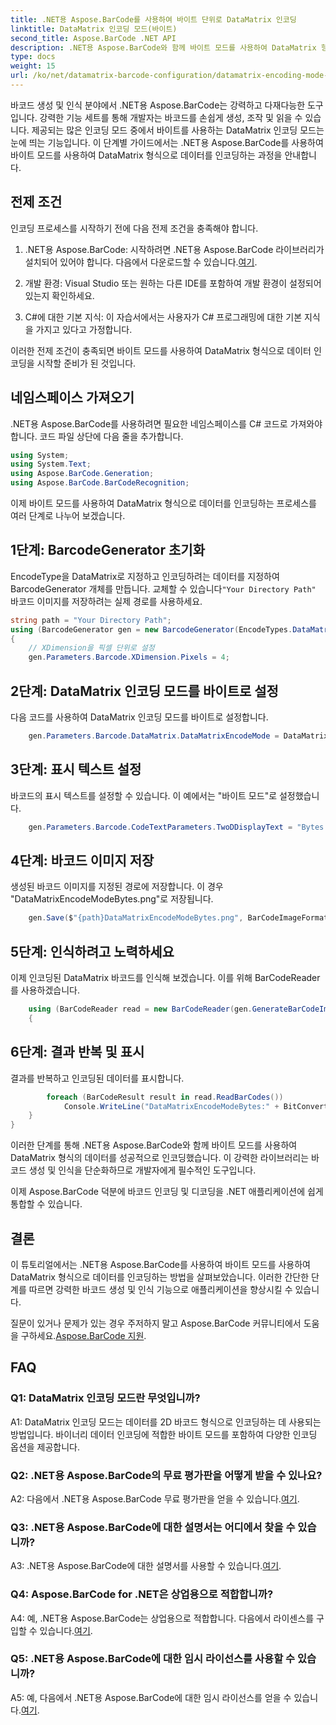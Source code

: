 ```yaml
---
title: .NET용 Aspose.BarCode를 사용하여 바이트 단위로 DataMatrix 인코딩
linktitle: DataMatrix 인코딩 모드(바이트)
second_title: Aspose.BarCode .NET API
description: .NET용 Aspose.BarCode와 함께 바이트 모드를 사용하여 DataMatrix 형식으로 데이터를 인코딩하는 방법을 알아보세요. 바코드 생성 및 인식에 대한 단계별 가이드를 따르십시오.
type: docs
weight: 15
url: /ko/net/datamatrix-barcode-configuration/datamatrix-encoding-mode-bytes/
---
```

바코드 생성 및 인식 분야에서 .NET용 Aspose.BarCode는 강력하고 다재다능한 도구입니다. 강력한 기능 세트를 통해 개발자는 바코드를 손쉽게 생성, 조작 및 읽을 수 있습니다. 제공되는 많은 인코딩 모드 중에서 바이트를 사용하는 DataMatrix 인코딩 모드는 눈에 띄는 기능입니다. 이 단계별 가이드에서는 .NET용 Aspose.BarCode를 사용하여 바이트 모드를 사용하여 DataMatrix 형식으로 데이터를 인코딩하는 과정을 안내합니다.

## 전제 조건

인코딩 프로세스를 시작하기 전에 다음 전제 조건을 충족해야 합니다.

1.  .NET용 Aspose.BarCode: 시작하려면 .NET용 Aspose.BarCode 라이브러리가 설치되어 있어야 합니다. 다음에서 다운로드할 수 있습니다.[여기](https://releases.aspose.com/barcode/net/).

2. 개발 환경: Visual Studio 또는 원하는 다른 IDE를 포함하여 개발 환경이 설정되어 있는지 확인하세요.

3. C#에 대한 기본 지식: 이 자습서에서는 사용자가 C# 프로그래밍에 대한 기본 지식을 가지고 있다고 가정합니다.

이러한 전제 조건이 충족되면 바이트 모드를 사용하여 DataMatrix 형식으로 데이터 인코딩을 시작할 준비가 된 것입니다.

## 네임스페이스 가져오기

.NET용 Aspose.BarCode를 사용하려면 필요한 네임스페이스를 C# 코드로 가져와야 합니다. 코드 파일 상단에 다음 줄을 추가합니다.

```csharp
using System;
using System.Text;
using Aspose.BarCode.Generation;
using Aspose.BarCode.BarCodeRecognition;
```

이제 바이트 모드를 사용하여 DataMatrix 형식으로 데이터를 인코딩하는 프로세스를 여러 단계로 나누어 보겠습니다.

## 1단계: BarcodeGenerator 초기화

 EncodeType을 DataMatrix로 지정하고 인코딩하려는 데이터를 지정하여 BarcodeGenerator 개체를 만듭니다. 교체할 수 있습니다`"Your Directory Path"` 바코드 이미지를 저장하려는 실제 경로를 사용하세요.

```csharp
string path = "Your Directory Path";
using (BarcodeGenerator gen = new BarcodeGenerator(EncodeTypes.DataMatrix, strBld.ToString()))
{
    // XDimension을 픽셀 단위로 설정
    gen.Parameters.Barcode.XDimension.Pixels = 4;
```

## 2단계: DataMatrix 인코딩 모드를 바이트로 설정

다음 코드를 사용하여 DataMatrix 인코딩 모드를 바이트로 설정합니다.

```csharp
    gen.Parameters.Barcode.DataMatrix.DataMatrixEncodeMode = DataMatrixEncodeMode.Bytes;
```

## 3단계: 표시 텍스트 설정

바코드의 표시 텍스트를 설정할 수 있습니다. 이 예에서는 "바이트 모드"로 설정했습니다.

```csharp
    gen.Parameters.Barcode.CodeTextParameters.TwoDDisplayText = "Bytes mode";
```

## 4단계: 바코드 이미지 저장

생성된 바코드 이미지를 지정된 경로에 저장합니다. 이 경우 "DataMatrixEncodeModeBytes.png"로 저장됩니다.

```csharp
    gen.Save($"{path}DataMatrixEncodeModeBytes.png", BarCodeImageFormat.Png);
```

## 5단계: 인식하려고 노력하세요

이제 인코딩된 DataMatrix 바코드를 인식해 보겠습니다. 이를 위해 BarCodeReader를 사용하겠습니다.

```csharp
    using (BarCodeReader read = new BarCodeReader(gen.GenerateBarCodeImage(), DecodeType.DataMatrix))
    {
```

## 6단계: 결과 반복 및 표시

결과를 반복하고 인코딩된 데이터를 표시합니다.

```csharp
        foreach (BarCodeResult result in read.ReadBarCodes())
            Console.WriteLine("DataMatrixEncodeModeBytes:" + BitConverter.ToString(result.CodeBytes));
    }
}
```

이러한 단계를 통해 .NET용 Aspose.BarCode와 함께 바이트 모드를 사용하여 DataMatrix 형식의 데이터를 성공적으로 인코딩했습니다. 이 강력한 라이브러리는 바코드 생성 및 인식을 단순화하므로 개발자에게 필수적인 도구입니다.

이제 Aspose.BarCode 덕분에 바코드 인코딩 및 디코딩을 .NET 애플리케이션에 쉽게 통합할 수 있습니다.

## 결론

이 튜토리얼에서는 .NET용 Aspose.BarCode를 사용하여 바이트 모드를 사용하여 DataMatrix 형식으로 데이터를 인코딩하는 방법을 살펴보았습니다. 이러한 간단한 단계를 따르면 강력한 바코드 생성 및 인식 기능으로 애플리케이션을 향상시킬 수 있습니다.

 질문이 있거나 문제가 있는 경우 주저하지 말고 Aspose.BarCode 커뮤니티에서 도움을 구하세요.[Aspose.BarCode 지원](https://forum.aspose.com/c/barcode/13).

## FAQ

### Q1: DataMatrix 인코딩 모드란 무엇입니까?

A1: DataMatrix 인코딩 모드는 데이터를 2D 바코드 형식으로 인코딩하는 데 사용되는 방법입니다. 바이너리 데이터 인코딩에 적합한 바이트 모드를 포함하여 다양한 인코딩 옵션을 제공합니다.

### Q2: .NET용 Aspose.BarCode의 무료 평가판을 어떻게 받을 수 있나요?

 A2: 다음에서 .NET용 Aspose.BarCode 무료 평가판을 얻을 수 있습니다.[여기](https://releases.aspose.com/).

### Q3: .NET용 Aspose.BarCode에 대한 설명서는 어디에서 찾을 수 있습니까?

 A3: .NET용 Aspose.BarCode에 대한 설명서를 사용할 수 있습니다.[여기](https://reference.aspose.com/barcode/net/).

### Q4: Aspose.BarCode for .NET은 상업용으로 적합합니까?

A4: 예, .NET용 Aspose.BarCode는 상업용으로 적합합니다. 다음에서 라이센스를 구입할 수 있습니다.[여기](https://purchase.aspose.com/buy).

### Q5: .NET용 Aspose.BarCode에 대한 임시 라이선스를 사용할 수 있습니까?

 A5: 예, 다음에서 .NET용 Aspose.BarCode에 대한 임시 라이선스를 얻을 수 있습니다.[여기](https://purchase.aspose.com/temporary-license/).